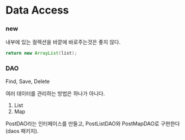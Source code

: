 # Data Access

### new&#x20;

내부에 있는 컬렉션을 바깥에 바로주는것은 좋지 않다.&#x20;

```java
return new ArrayList(list);
```

### DAO

Find, Save, Delete

여러 데이터를 관리하는 방법은 하나가 아니다.

1. List
2. Map

PostDAO라는 인터페이스를 만들고, PostListDAO와 PostMapDAO로 구현한다(daos 패키지).
